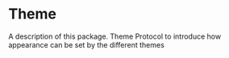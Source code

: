 # Theme

A description of this package.
Theme Protocol to introduce how appearance can be set by the different themes 
